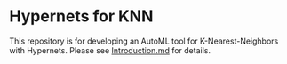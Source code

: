 # Hypernets for KNN
This repository is for developing an AutoML tool for K-Nearest-Neighbors with Hypernets. Please see [Introduction.md](# ) for details.
